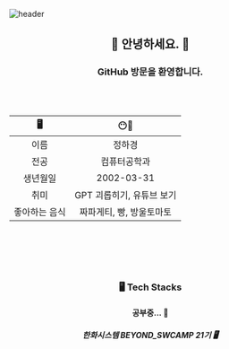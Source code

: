 ![header](https://capsule-render.vercel.app/api?type=waving&color=383838&height=200&section=header&text=Welcome%20to%20My%20GitHub&fontSize=60&fontColor=ffffff)

<div align="center">

## 🙌 **안녕하세요.** 🙌
### **GitHub** 방문을 환영합니다.

<br>
<br>

| 🖥️          | 😶🍅               |
|:-----------------:|:----------------:|
| 이름                | 정하경             |
| 전공                | 컴퓨터공학과   |
| 생년월일         | 2002-03-31     |
| 취미               | GPT 괴롭히기, 유튜브 보기    |
| 좋아하는 음식 | 짜파게티, 빵, 방울토마토       |
</div>
<br>
<br>
<br>
<br>
<div align="center">

### 🖥️ Tech Stacks
#### 공부중... 📝
##### 한화시스템 BEYOND_SWCAMP 21기 🖥️

</div>
